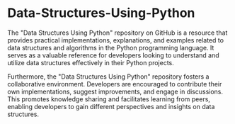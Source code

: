 # Data-Structures-Using-Python
The "Data Structures Using Python" repository on GitHub is a resource that provides practical implementations, explanations, and examples related to data structures and algorithms in the Python programming language. It serves as a valuable reference for developers looking to understand and utilize data structures effectively in their Python projects.

Furthermore, the "Data Structures Using Python" repository fosters a collaborative environment. Developers are encouraged to contribute their own implementations, suggest improvements, and engage in discussions. This promotes knowledge sharing and facilitates learning from peers, enabling developers to gain different perspectives and insights on data structures.
